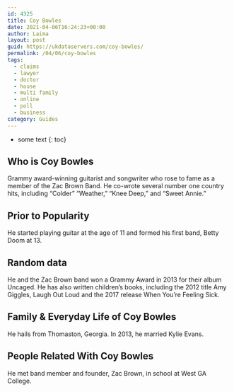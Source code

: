 ```yaml
---
id: 4325
title: Coy Bowles
date: 2021-04-06T16:24:23+00:00
author: Laima
layout: post
guid: https://ukdataservers.com/coy-bowles/
permalink: /04/06/coy-bowles
tags:
  - claims
  - lawyer
  - doctor
  - house
  - multi family
  - online
  - poll
  - business
category: Guides
---
```


* some text
{: toc}


## Who is Coy Bowles
                  
                  
                  
Grammy award-winning guitarist and songwriter who rose to fame as a member of the Zac Brown Band. He co-wrote several number one country hits, including &#8220;Colder&#8221; &#8220;Weather,&#8221; &#8220;Knee Deep,&#8221; and &#8220;Sweet Annie.&#8221;
                  
              
            
              
            
                
                
                
## Prior to Popularity
                  
                  
                  
He started playing guitar at the age of 11 and formed his first band, Betty Doom at 13.
                  
              
            
              
            
                
                
                
## Random data
                  
                  
                  
He and the Zac Brown band won a Grammy Award in 2013 for their album Uncaged. He has also written children&#8217;s books, including the 2012 title Amy Giggles, Laugh Out Loud and the 2017 release When You&#8217;re Feeling Sick.
                  
              
            
              
            
                
                
                
## Family & Everyday Life of Coy Bowles
                  
                  
                  
He hails from Thomaston, Georgia. In 2013, he married Kylie Evans.
                  
              
            
              
            
                
                
                
## People Related With Coy Bowles
                  
                  
                  
He met band member and founder, Zac Brown, in school at West GA College.
                  
              
            
              
            
                
              
            
              
              
            
            
              
            
          
          
          